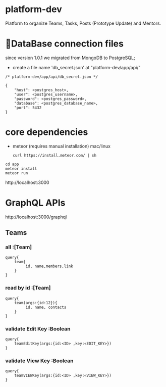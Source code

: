 # platform-dev
Platform to organize Teams, Tasks, Posts (Prototype Update) and Mentors.

# 🚨DataBase connection files 
since version 1.0.1 we migrated from MongoDB to PostgreSQL;

- create a file name 'db_secret.json' at "platform-dev/app/api/"

```
/* platform-dev/app/api/db_secret.json */

{
    "host": <postgres_host>,
    "user": <postgres_username>,
    "password": <postgres_password>,
    "database": <postgres_database_name>,
    "port": 5432
}

```

# core dependencies
- meteor (requires manual installation)
  mac/linux
  ```
  curl https://install.meteor.com/ | sh
  ```
  
```
cd app
meteor install
meteor run
```
http://localhost:3000


# GraphQL APIs
http://localhost:3000/graphql

## Teams
### all  :[Team]
```
query{
	team{
		 id, name,members,link
	}
}
```

### read by id :[Team]
```
query{
	team(args:{id:12}){
		 id, name, contacts
	}
}
```

### validate Edit Key :Boolean
```
query{
	teamEditKey(args:{id:<ID> ,key:<EDIT_KEY>})
}
```


### validate View Key :Boolean
```
query{
	teamVIEWKey(args:{id:<ID> ,key:<VIEW_KEY>})
}
```

